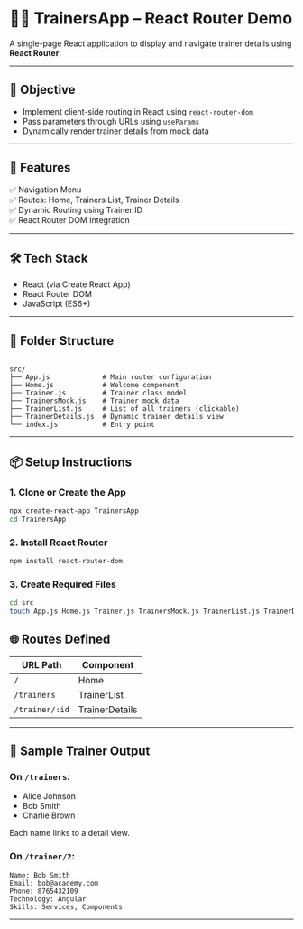# 👩‍🏫 TrainersApp – React Router Demo

A single-page React application to display and navigate trainer details using **React Router**.

---

## 🎯 Objective

- Implement client-side routing in React using `react-router-dom`
- Pass parameters through URLs using `useParams`
- Dynamically render trainer details from mock data

---

## 🚀 Features

✅ Navigation Menu  
✅ Routes: Home, Trainers List, Trainer Details  
✅ Dynamic Routing using Trainer ID  
✅ React Router DOM Integration

---

## 🛠️ Tech Stack

- React (via Create React App)
- React Router DOM
- JavaScript (ES6+)

---

## 📁 Folder Structure

```

src/
├── App.js             # Main router configuration
├── Home.js            # Welcome component
├── Trainer.js         # Trainer class model
├── TrainersMock.js    # Trainer mock data
├── TrainerList.js     # List of all trainers (clickable)
├── TrainerDetails.js  # Dynamic trainer details view
└── index.js           # Entry point

````

---

## 📦 Setup Instructions

### 1. Clone or Create the App

```bash
npx create-react-app TrainersApp
cd TrainersApp
````

### 2. Install React Router

```bash
npm install react-router-dom
```

### 3. Create Required Files

```bash
cd src
touch App.js Home.js Trainer.js TrainersMock.js TrainerList.js TrainerDetails.js index.js
```


## 🌐 Routes Defined

| URL Path       | Component      |
| -------------- | -------------- |
| `/`            | Home           |
| `/trainers`    | TrainerList    |
| `/trainer/:id` | TrainerDetails |

---

## 🧪 Sample Trainer Output

### On `/trainers`:

* Alice Johnson
* Bob Smith
* Charlie Brown

Each name links to a detail view.

### On `/trainer/2`:

```
Name: Bob Smith
Email: bob@academy.com
Phone: 8765432109
Technology: Angular
Skills: Services, Components
```

---



